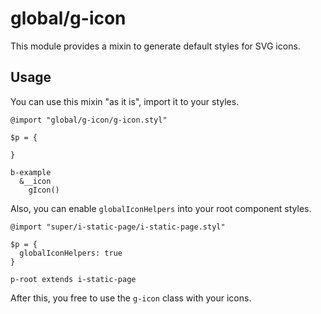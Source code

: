 # global/g-icon

This module provides a mixin to generate default styles for SVG icons.

## Usage

You can use this mixin "as it is", import it to your styles.

```stylus
@import "global/g-icon/g-icon.styl"

$p = {

}

b-example
  &__icon
    gIcon()
```

Also, you can enable `globalIconHelpers` into your root component styles.

```stylus
@import "super/i-static-page/i-static-page.styl"

$p = {
  globalIconHelpers: true
}

p-root extends i-static-page
```

After this, you free to use the `g-icon` class with your icons.
